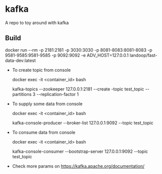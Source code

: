 # kafka
A repo to toy around with kafka

## Build

docker run --rm -p 2181:2181 -p 3030:3030 -p 8081-8083:8081-8083 -p 9581-9585:9581-9585 -p 9092:9092 -e ADV_HOST=127.0.0.1 landoop/fast-data-dev:latest

* To create topic from console

	docker exec -it <container_id>  bash

	kafka-topics --zookeeper 127.0.0.1:2181 --create -topic test_topic --partitions 3 --replication-factor 1

* To supply some data from console

	docker exec -it <container_id>  bash

	kafka-console-producer --broker-list 127.0.0.1:9092 --topic test_topic

* To consume data from console

	docker exec -it <container_id>  bash

	kafka-console-consumer --bootstrap-server 127.0.0.1:9092 --topic test_topic

* Check more params on https://kafka.apache.org/documentation/